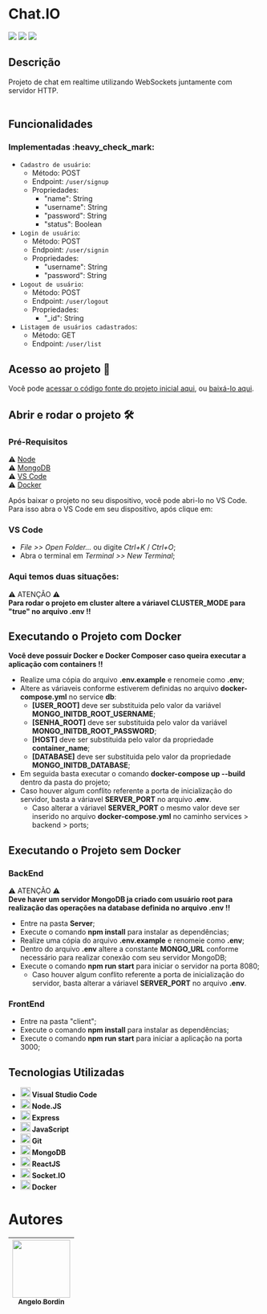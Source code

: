 <h1>Chat.IO</h1>

<p>
  <img src="https://img.shields.io/badge/status-em%20desenvolvimento-brightgreen"/>
  <img src="https://img.shields.io/badge/última%20atualização-novembro-yellowgreen"/>
  <img src="https://img.shields.io/badge/Node.JS-18.18.7-blueviolet"/>
</p>

<h2>Descrição</h2>
Projeto de chat em realtime utilizando WebSockets juntamente com servidor HTTP.<br>
<br>

<h2>Funcionalidades</h2>
<h3>Implementadas :heavy_check_mark:</h3>

- `Cadastro de usuário`:
  - Método: POST
  - Endpoint: `/user/signup`
  - Propriedades:
    - "name": String
    - "username": String
    - "password": String
    - "status": Boolean
- `Login de usuário`:
  - Método: POST
  - Endpoint: `/user/signin`
  - Propriedades:
    - "username": String
    - "password": String
- `Logout de usuário`:
  - Método: POST
  - Endpoint: `/user/logout`
  - Propriedades:
    - "\_id": String
- `Listagem de usuários cadastrados`:
  - Método: GET
  - Endpoint: `/user/list`

<h2>Acesso ao projeto 📁</h2>

Você pode [acessar o código fonte do projeto inicial aqui](https://github.com/angelobordin/chat.io), ou [baixá-lo aqui](https://github.com/angelobordin/chat.io/archive/refs/heads/main.zip).

<h2>Abrir e rodar o projeto 🛠️</h2>
<h3>Pré-Requisitos</h3>

⚠️ [Node](https://nodejs.org/en/)<br>
⚠️ [MongoDB](https://www.mongodb.com/try/download/community)<br>
⚠️ [VS Code](https://code.visualstudio.com/Download)<br>
⚠️ [Docker](https://docs.docker.com/desktop/install/windows-install/)<br>

Após baixar o projeto no seu dispositivo, você pode abri-lo no VS Code.<br>
Para isso abra o VS Code em seu dispositivo, após clique em:

<h3>VS Code</h3>

- _File >> Open Folder..._ ou digite _Ctrl+K_ / _Ctrl+O_;
- Abra o terminal em _Terminal >> New Terminal_;

<h3>Aqui temos duas situações:</h3>

⚠️ ATENÇÃO ⚠️ <br>
**Para rodar o projeto em cluster altere a váriavel CLUSTER_MODE para "true" no arquivo .env !!**

<h2>Executando o Projeto com Docker</h2>

**Você deve possuir Docker e Docker Composer caso queira executar a aplicação com containers !!**

- Realize uma cópia do arquivo **.env.example** e renomeie como **.env**;
- Altere as váriaveis conforme estiverem definidas no arquivo **docker-compose.yml** no service **db**:
  - **[USER_ROOT]** deve ser substituida pelo valor da variável **MONGO_INITDB_ROOT_USERNAME**;
  - **[SENHA_ROOT]** deve ser substituida pelo valor da variável **MONGO_INITDB_ROOT_PASSWORD**;
  - **[HOST]** deve ser substituida pelo valor da propriedade **container_name**;
  - **[DATABASE]** deve ser substituida pelo valor da propriedade **MONGO_INITDB_DATABASE**;
- Em seguida basta executar o comando **docker-compose up --build** dentro da pasta do projeto;
- Caso houver algum conflito referente a porta de inicialização do servidor, basta a váriavel **SERVER_PORT** no arquivo **.env**.
  - Caso alterar a váriavel **SERVER_PORT** o mesmo valor deve ser inserido no arquivo **docker-compose.yml** no caminho services > backend > ports;

<h2>Executando o Projeto sem Docker</h2>

<h3>BackEnd</h3>

⚠️ ATENÇÃO ⚠️ <br>
**Deve haver um servidor MongoDB ja criado com usuário root para realização das operações na database definida no arquivo .env !!**

- Entre na pasta **Server**;
- Execute o comando **npm install** para instalar as dependências;
- Realize uma cópia do arquivo **.env.example** e renomeie como **.env**;
- Dentro do arquivo **.env** altere a constante **MONGO_URL** conforme necessário para realizar conexão com seu servidor MongoDB;
- Execute o comando **npm run start** para iniciar o servidor na porta 8080;
  - Caso houver algum conflito referente a porta de inicialização do servidor, basta alterar a váriavel **SERVER_PORT** no arquivo **.env**.

<h3>FrontEnd</h3>

- Entre na pasta "client";
- Execute o comando **npm install** para instalar as dependências;
- Execute o comando **npm run start** para iniciar a aplicação na porta 3000;

<h2>Tecnologias Utilizadas</h2>

<ul>
  <li><img src="https://cdn.jsdelivr.net/gh/devicons/devicon/icons/vscode/vscode-plain.svg" width="20" height="20"/><b> Visual Studio Code</b></li>
  <li><img src="https://cdn.jsdelivr.net/gh/devicons/devicon/icons/nodejs/nodejs-original.svg" width="20" height="20"/><b> Node.JS</b></li>
  <li><img src="https://cdn.jsdelivr.net/gh/devicons/devicon/icons/express/express-original.svg" width="20" height="20"/><b> Express</b></li>
  <li><img src="https://cdn.jsdelivr.net/gh/devicons/devicon/icons/javascript/javascript-original.svg" width="20" height="20"/><b> JavaScript</b></li>
  <li><img src="https://cdn.jsdelivr.net/gh/devicons/devicon/icons/git/git-original.svg" width="20" height="20"/><b> Git</b></li>
  <li><img src="https://cdn.jsdelivr.net/gh/devicons/devicon/icons/mongodb/mongodb-original-wordmark.svg" width="20" height="20"/><b> MongoDB</b></li>
  <li><img src="https://cdn.jsdelivr.net/gh/devicons/devicon/icons/react/react-original.svg" width="20" height="20"/><b> ReactJS</b></li>
  <li><img src="https://cdn.jsdelivr.net/gh/devicons/devicon/icons/socketio/socketio-original.svg" width="20" height="20"/><b> Socket.IO</b></li>
  <li><img src="https://cdn.jsdelivr.net/gh/devicons/devicon/icons/docker/docker-original.svg" width="20" height="20"/><b> Docker</b></li>
</ul>

# Autores

| [<img src="https://avatars.githubusercontent.com/u/70332789?s=400&u=c6b947894c97e0e941f64aafeb22719ff49589ac&v=4" width=115><br><sub>Angelo Bordin</sub>](https://github.com/angelobordin) |
| :----------------------------------------------------------------------------------------------------------------------------------------------------------------------------------------: |
